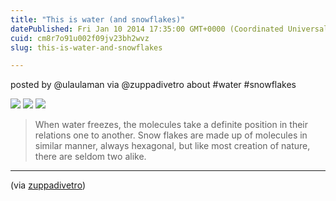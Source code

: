 ```yaml
---
title: "This is water (and snowflakes)"
datePublished: Fri Jan 10 2014 17:35:00 GMT+0000 (Coordinated Universal Time)
cuid: cm8r7o91u002f09jv23bh2wvz
slug: this-is-water-and-snowflakes

---
```



posted by @ulaulaman via @zuppadivetro about #water #snowflakes

![](https://cdn.hashnode.com/res/hashnode/image/upload/v1743071338825/9f38c512-5c6a-46ae-bfba-b1e30a8369a2.gif) ![](https://cdn.hashnode.com/res/hashnode/image/upload/v1743071340846/7e395322-42e4-4f8e-87eb-acd9d5ee1b1c.gif) ![](https://cdn.hashnode.com/res/hashnode/image/upload/v1743071342592/edc7f6f4-e91d-4555-9be2-2078703fa314.gif)

> When water freezes, the molecules take a definite position in their relations one to another. Snow flakes are made up of molecules in similar manner, always hexagonal, but like most creation of nature, there are seldom two alike.

* * *

(via [zuppadivetro](http://zuppadivetro.tumblr.com/post/72874915134/globalcausalityviolation-sagansense-the))